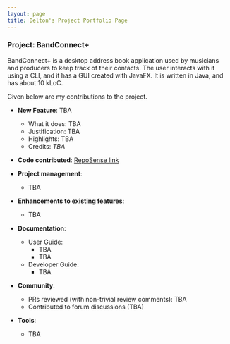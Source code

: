 ```yaml
---
layout: page
title: Delton's Project Portfolio Page
---
```


### Project: BandConnect+

BandConnect+ is a desktop address book application used by musicians and producers to keep track of their contacts. 
The user interacts with it using a CLI, and it has a GUI created with JavaFX. It is written in Java, and has about 10 kLoC.

Given below are my contributions to the project.

* **New Feature**: TBA
  * What it does: TBA
  * Justification: TBA
  * Highlights: TBA
  * Credits: *TBA*

* **Code contributed**: [RepoSense link](https://nus-cs2103-ay2324s1.github.io/tp-dashboard/?search=deltoncheng&breakdown=false&sort=groupTitle%20dsc&sortWithin=title&since=2023-09-22&timeframe=commit&mergegroup=&groupSelect=groupByRepos)

* **Project management**:
  * TBA

* **Enhancements to existing features**:
  * TBA

* **Documentation**:
  * User Guide:
    * TBA
    * TBA
  * Developer Guide:
    * TBA

* **Community**:
  * PRs reviewed (with non-trivial review comments): TBA
  * Contributed to forum discussions (TBA)

* **Tools**:
  * TBA
  
  
